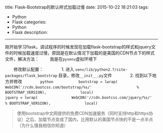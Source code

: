 title: Flask-Bootstrap的默认样式加载过慢
date: 2015-10-22 18:21:03
tags: 
- Python
- Flask
categories: 
- Python
- Flask
description: 
---
刚开始学习flask，调试程序的时候发现在加载flask-bootstrap的样式和jquery文件的时候加载速度过慢，原因是在默认情况下加载的是美国的CDN节点下的样式文件，解决方法：
　　
我是在``pyvenv``虚拟环境下

　　修改默认配置：
　　　　1. 进入 ``venv/lib/python2.7/site-packages/flask_bootstrap`` 目录，修改``__init__.py``文件
　　　　2. 找到以下地方并修改
　　　　```python
　　　　    bootstrap = lwrap(
　　　　        WebCDN('//cdn.bootcss.com/bootstrap/%s/' 
　　　　            % BOOTSTRAP_VERSION),
　　　　        local)
　　　　        
　　　　    jquery = lwrap(
　　　　        WebCDN('//cdn.bootcss.com/jquery/%s/' 
　　　　            % BOOTSTRAP_VERSION),
　　　　        local)
　　　　```
　　　　
> 使用bootstrap中文网提供的免费CDN加速服务（同时支持http和https协议）之后，加载节点变成了国内，比用默认的美国节点快的不是一点半点（为什么慢我相信你知道）
